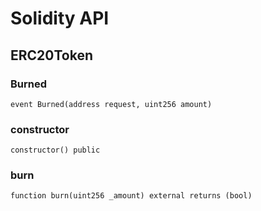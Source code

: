 # Solidity API

## ERC20Token

### Burned

```solidity
event Burned(address request, uint256 amount)
```

### constructor

```solidity
constructor() public
```

### burn

```solidity
function burn(uint256 _amount) external returns (bool)
```

